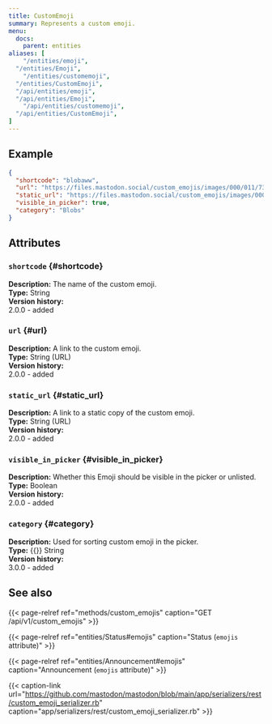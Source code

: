 ```yaml
---
title: CustomEmoji
summary: Represents a custom emoji.
menu:
  docs:
    parent: entities
aliases: [
	"/entities/emoji",
  "/entities/Emoji",
	"/entities/customemoji",
  "/entities/CustomEmoji",
  "/api/entities/emoji",
  "/api/entities/Emoji",
	"/api/entities/customemoji",
  "/api/entities/CustomEmoji",
]
---
```


## Example

```json
{
  "shortcode": "blobaww",
  "url": "https://files.mastodon.social/custom_emojis/images/000/011/739/original/blobaww.png",
  "static_url": "https://files.mastodon.social/custom_emojis/images/000/011/739/static/blobaww.png",
  "visible_in_picker": true,
  "category": "Blobs"
}
```

## Attributes

### `shortcode` {#shortcode}

**Description:** The name of the custom emoji.\
**Type:** String\
**Version history:**\
2.0.0 - added

### `url` {#url}

**Description:** A link to the custom emoji.\
**Type:** String (URL)\
**Version history:**\
2.0.0 - added

### `static_url` {#static_url}

**Description:** A link to a static copy of the custom emoji.\
**Type:** String (URL)\
**Version history:**\
2.0.0 - added

### `visible_in_picker` {#visible_in_picker}

**Description:** Whether this Emoji should be visible in the picker or unlisted.\
**Type:** Boolean\
**Version history:**\
2.0.0 - added

### `category` {#category}

**Description:** Used for sorting custom emoji in the picker.\
**Type:** {{<nullable>}} String\
**Version history:**\
3.0.0 - added

## See also

{{< page-relref ref="methods/custom_emojis" caption="GET /api/v1/custom_emojis" >}}

{{< page-relref ref="entities/Status#emojis" caption="Status (`emojis` attribute)" >}}

{{< page-relref ref="entities/Announcement#emojis" caption="Announcement (`emojis` attribute)" >}}

{{< caption-link url="https://github.com/mastodon/mastodon/blob/main/app/serializers/rest/custom_emoji_serializer.rb" caption="app/serializers/rest/custom_emoji_serializer.rb" >}}





